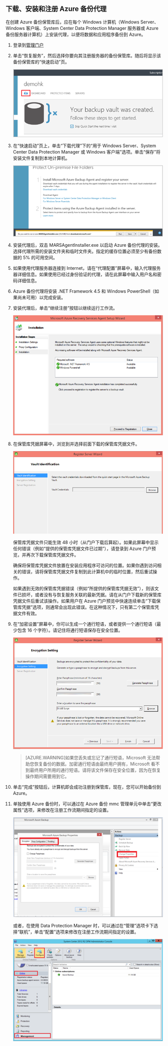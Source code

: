## 下载、安装和注册 Azure 备份代理

在创建 Azure 备份保管库后，应在每个 Windows 计算机（Windows Server、Windows 客户端、System Center Data Protection Manager 服务器或 Azure 备份服务器计算机）上安装代理，以便将数据和应用程序备份到 Azure。

1. 登录到[管理门户](https://manage.windowsazure.cn)

2. 单击“恢复服务”，然后选择你要向其注册服务器的备份保管库。随后将显示该备份保管库的“快速启动”页。

    ![快速启动](./media/backup-install-agent/quickstart.png)

3. 在“快速启动”页上，单击“下载代理”下的“用于 Windows Server、System Center Data Protection Manager 或 Windows 客户端”选项。单击“保存”将安装文件复制到本地计算机。

    ![保存代理](./media/backup-install-agent/agent.png)

4. 安装代理后，双击 MARSAgentInstaller.exe 以启动 Azure 备份代理的安装。选择代理所需的安装文件夹和临时文件夹。指定的缓存位置必须至少有备份数据的 5% 的可用空间。

5.	如果使用代理服务器连接到 Internet，请在“代理配置”屏幕中，输入代理服务器详细信息。如果使用已经过身份验证的代理，请在此屏幕中输入用户名和密码详细信息。

6.	Azure 备份代理将安装 .NET Framework 4.5 和 Windows PowerShell（如果尚未可用）以完成安装。

7.	安装代理后，单击“继续注册”按钮以继续运行工作流。

    ![注册](./media/backup-install-agent/register.png)

8. 在保管库凭据屏幕中，浏览到并选择前面下载的保管库凭据文件。

    ![保管库凭据](./media/backup-install-agent/vc.png)

    保管库凭据文件只能生效 48 小时（从门户下载后算起）。如果此屏幕中显示任何错误（例如“提供的保管库凭据文件已过期”），请登录到 Azure 门户预览，并再次下载保管库凭据文件。

    确保将保管库凭据文件放置在安装应用程序可访问的位置。如果你遇到访问相关的错误，请将保管库凭据文件复制到此计算机中的临时位置，然后重试操作。

    如果遇到无效的保管库凭据错误（例如“所提供的保管库凭据无效”），则该文件已损坏，或者没有与恢复服务关联的最新凭据。请在从门户下载新的保管库凭据文件后重试该操作。如果用户在 Azure 门户预览中快速连续单击“下载保管库凭据”选项，则通常会出现此错误。在这种情况下，只有第二个保管库凭据文件有效。

9. 在“加密设置”屏幕中，你可以生成一个通行短语，或者提供一个通行短语（最少包含 16 个字符）。请记住将通行短语保存在安全位置。

    ![加密](./media/backup-install-agent/encryption.png)

    > [AZURE.WARNING]如果您丢失或忘记了通行短语，Microsoft 无法帮助您恢复备份的数据。加密通行短语由最终用户拥有，Microsoft 看不到最终用户所用的通行短语。请将该文件保存在安全位置，因为在恢复操作期间需要用到它。

10. 单击“完成”按钮后，计算机即会成功注册到保管库，现在，您可以开始备份到 Azure。

11. 单独使用 Azure 备份时，可以通过在 Azure 备份 mmc 管理单元中单击“更改属性”选项，来修改在注册工作流期间指定的设置。

    ![更改属性](./media/backup-install-agent/change.png)

    或者，在使用 Data Protection Manager 时，可以通过在“管理”选项卡下选择“联机”，单击“配置”选项来修改在注册工作流期间指定的设置。

    ![配置 Azure 备份](./media/backup-install-agent/configure.png)

<!---HONumber=Mooncake_0104_2016-->